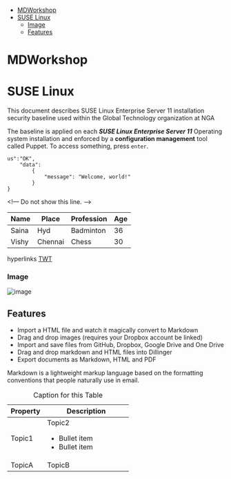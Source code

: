 - [MDWorkshop](#mdworkshop)
- [SUSE Linux](#suse-linux)
    - [Image](#image)
  - [Features](#features)


 # MDWorkshop
# SUSE Linux 

This document describes  SUSE Linux Enterprise Server 11 installation security baseline used within the Global Technology organization at NGA

The baseline is applied on each ***SUSE Linux Enterprise Server 11*** Operating system installation and enforced by a __configuration management__ tool called Puppet. To access something, press `enter`.
```
us":"OK",
    "data":
        {
            "message": "Welcome, world!"
        }
}
```
<!— Do not show this line. —>

Name | Place | Profession | Age 
---- | ---- | ---- | ----
Saina | Hyd | Badminton | 36
Vishy | Chennai | Chess | 30
hyperlinks
[TWT](https://techwriterstribe.com/)
### Image 
![image](./ima)

## Features

- Import a HTML file and watch it magically convert to Markdown
- Drag and drop images (requires your Dropbox account be linked)
- Import and save files from GitHub, Dropbox, Google Drive and One Drive
- Drag and drop markdown and HTML files into Dillinger
- Export documents as Markdown, HTML and PDF

Markdown is a lightweight markup language based on the formatting conventions
that people naturally use in email.

<table class="table table-striped">
<caption>Caption for this Table</caption>
<thead class="thead-dark">
<tr>
    <th width="30%">Property</th>
    <th width="70%">Description</th>
    </tr>
</thead>
<tbody>
<tr>
    <td>Topic1 </td>
    <td>Topic2
        <ul>
        <li>Bullet item</li>
        <li>Bullet item</li>
        </ul>
        </td>
    </tr>
<tr>
    <td>TopicA</td>
    <td>TopicB</td>
    </tr>
</tbody>
</table>
